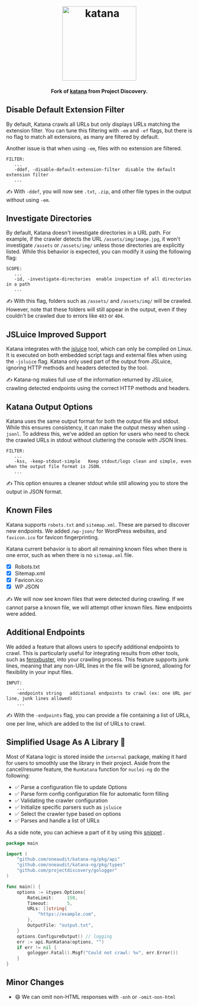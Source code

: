 <h1 align="center">
  <img src="https://user-images.githubusercontent.com/8293321/196779266-421c79d4-643a-4f73-9b54-3da379bbac09.png" alt="katana" width="200px">
  <br>
</h1>

<h4 align="center">Fork of <a href="https://github.com/projectdiscovery/katana">katana</a> from Project Discovery.</h4>

## Disable Default Extension Filter

By default, Katana crawls all URLs but only displays URLs matching the extension filter. You can tune this filtering with `-em` and `-ef` flags, but there is no flag to match all extensions, as many are filtered by default.

Another issue is that when using `-em`, files with no extension are filtered.

```console
FILTER:
   ...
   -ddef, -disable-default-extension-filter  disable the default extension filter
   ...
```

✍️ With `-ddef`, you will now see `.txt`, `.zip`, and other file types in the output without using `-em`.

## Investigate Directories

By default, Katana doesn't investigate directories in a URL path. For example, if the crawler detects the URL `/assets/img/image.jpg`, it won't investigate `/assets` or `/assets/img/` unless those directories are explicitly listed. While this behavior is expected, you can modify it using the following flag:

```console
SCOPE:
   ...
   -id, -investigate-directories  enable inspection of all directories in a path
   ...
```

✍️ With this flag, folders such as `/assets/` and `/assets/img/` will be crawled. However, note that these folders will still appear in the output, even if they couldn't be crawled due to errors like `403` or `404`.

## JSLuice Improved Support

Katana integrates with the [jsluice](https://github.com/BishopFox/jsluice) tool, which can only be compiled on Linux. It is executed on both embedded script tags and external files when using the `-jsluice` flag. Katana only used part of the output from JSLuice, ignoring HTTP methods and headers detected by the tool.

✍️ Katana-ng makes full use of the information returned by JSLuice, crawling detected endpoints using the correct HTTP methods and headers.

## Katana Output Options

Katana uses the same output format for both the output file and stdout. While this ensures consistency, it can make the output messy when using `-jsonl`. To address this, we’ve added an option for users who need to check the crawled URLs in stdout without cluttering the console with JSON lines.

```console
FILTER:
   ...
   -kss, -keep-stdout-simple   Keep stdout/logs clean and simple, even when the output file format is JSON.
   ...
```

✍️ This option ensures a cleaner stdout while still allowing you to store the output in JSON format.

## Known Files

Katana supports `robots.txt` and `sitemap.xml`. These are parsed to discover new endpoints. We added `/wp-json/` for WordPress websites, and `favicon.ico` for favicon fingerprinting.

Katana current behavior is to abort all remaining known files when there is one error, such as when there is no `sitemap.xml` file.

* [x] Robots.txt
* [x] Sitemap.xml
* [x] Favicon.ico
* [x] WP JSON

✍️ We will now see known files that were detected during crawling. If we cannot parse a known file, we will attempt other known files. New endpoints were added.

## Additional Endpoints

We added a feature that allows users to specify additional endpoints to crawl. This is particularly useful for integrating results from other tools, such as [feroxbuster](https://github.com/epi052/feroxbuster), into your crawling process. This feature supports junk lines, meaning that any non-URL lines in the file will be ignored, allowing for flexibility in your input files.

```console
INPUT:
    ...
    -endpoints string   additional endpoints to crawl (ex: one URL per line, junk lines allowed)
    ...
```

✍️ With the `-endpoints` flag, you can provide a file containing a list of URLs, one per line, which are added to the list of URLs to crawl.

## Simplified Usage As A Library 🚀

Most of Katana logic is stored inside the `internal` package, making it hard for users to smoothly use the library in their project. Aside from the cancel/resume feature, the `RunKatana` function for `nuclei-ng` do the following:

* ✅ Parse a configuration file to update Options
* ✅ Parse form config configuration file for automatic form filling
* ✅ Validating the crawler configuration
* ✅ Initialize specific parsers such as `jsluice`
* ✅ Select the crawler type based on options
* ✅ Parses and handle a list of URLs

As a side note, you can achieve a part of it by using this [snippet](https://github.com/projectdiscovery/katana?tab=readme-ov-file#katana-as-a-library) .

```go
package main

import (
	"github.com/oneaudit/katana-ng/pkg/api"
	"github.com/oneaudit/katana-ng/pkg/types"
	"github.com/projectdiscovery/gologger"
)

func main() {
	options := &types.Options{
		RateLimit:     150,
		Timeout:       5,
		URLs: []string{
			"https://example.com",
		},
		OutputFile: "output.txt",
	}
	options.ConfigureOutput() // logging
	err := api.RunKatana(options, "")
	if err != nil {
		gologger.Fatal().Msgf("Could not crawl: %v", err.Error())
	}
}

```

## Minor Changes

* 😄 We can omit non-HTML responses with `-onh` or `-omit-non-html`